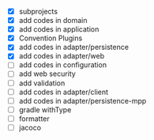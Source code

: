 - [x] subprojects
- [x] add codes in domain
- [x] add codes in application
- [x] Convention Plugins
- [x] add codes in adapter/persistence
- [x] add codes in adapter/web
- [ ] add codes in configuration
- [ ] add web security
- [ ] add validation
- [ ] add codes in adapter/client
- [ ] add codes in adapter/persistence-mpp
- [ ] gradle withType
- [ ] formatter
- [ ] jacoco